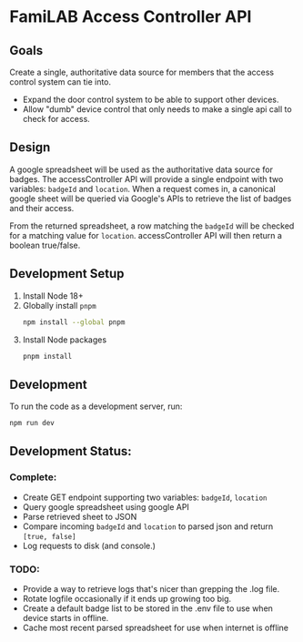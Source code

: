 FamiLAB Access Controller API
====================================

## Goals

Create a single, authoritative data source for members that the access control system can tie into.

* Expand the door control system to be able to support other devices.
* Allow "dumb" device control that only needs to make a single api call to check for access.

## Design

A google spreadsheet will be used as the authoritative data source for badges.
The accessController API will provide a single endpoint with two variables: `badgeId` and `location`. When a request
comes in, a canonical google sheet will be queried via Google's APIs to retrieve the list of badges and their access.

From the returned spreadsheet, a row matching the `badgeId` will be checked for a matching value for `location`.
accessController API will then return a boolean true/false.

## Development Setup

1. Install Node 18+
2. Globally install `pnpm`
    ```bash
    npm install --global pnpm
    ```
3. Install Node packages
    ```bash
    pnpm install
    ```

## Development

To run the code as a development server, run:

```bash
npm run dev
```

## Development Status:

### Complete:

* Create GET endpoint supporting two variables: `badgeId`, `location`
* Query google spreadsheet using google API
* Parse retrieved sheet to JSON
* Compare incoming `badgeId` and `location` to parsed json and return `[true, false]`
* Log requests to disk (and console.)

### TODO:

* Provide a way to retrieve logs that's nicer than grepping the .log file.
* Rotate logfile occasionally if it ends up growing too big.
* Create a default badge list to be stored in the .env file to use when device starts in offline.
* Cache most recent parsed spreadsheet for use when internet is offline
